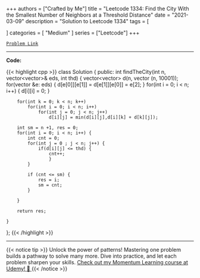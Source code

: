 
+++
authors = ["Crafted by Me"]
title = "Leetcode 1334: Find the City With the Smallest Number of Neighbors at a Threshold Distance"
date = "2021-03-09"
description = "Solution to Leetcode 1334"
tags = [
    
]
categories = [
    "Medium"
]
series = ["Leetcode"]
+++



[`Problem Link`](https://leetcode.com/problems/find-the-city-with-the-smallest-number-of-neighbors-at-a-threshold-distance/description/)

---

**Code:**

{{< highlight cpp >}}
class Solution {
public:
    int findTheCity(int n, vector<vector<int>>& eds, int thd) {
        vector<vector<int>> d(n, vector (n, 10001));
        for(vector<int> &e: eds) {
d[e[0]][e[1]] = d[e[1]][e[0]] = e[2];
}
        for(int i = 0; i < n; i++)
{ d[i][i] = 0; }
        
        for(int k = 0; k < n; k++)
            for(int i = 0; i < n; i++)
                for(int j = 0; j < n; j++)
                    d[i][j] = min(d[i][j],d[i][k] + d[k][j]);
        
        int sm = n +1, res = 0;
        for(int i = 0; i < n; i++) {
            int cnt = 0;
            for(int j = 0 ; j < n; j++) {
                if(d[i][j] <= thd) {
                    cnt++;
                    }
            }
            
            if (cnt <= sm) {
                res = i;
                sm = cnt;
            }
            
        }
        
        return res;
        
    }
};
{{< /highlight >}}


---


{{< notice tip >}}
Unlock the power of patterns! Mastering one problem builds a pathway to solve many more. Dive into practice, and let each problem sharpen your skills. [Check out my Momentum Learning course at Udemy! 🚀 ](https://www.udemy.com/course/algorithms-and-data-structures-in-cpp/)
{{< /notice >}}

